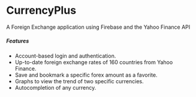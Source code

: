 # CurrencyPlus
A Foreign Exchange application using Firebase and the Yahoo Finance API

##### Features 
- Account-based login and authentication.
- Up-to-date foreign exchange rates of 160 countries from Yahoo Finance.
- Save and bookmark a specific forex amount as a favorite.
- Graphs to view the trend of two specific currencies.
- Autocompletion of any currency.
